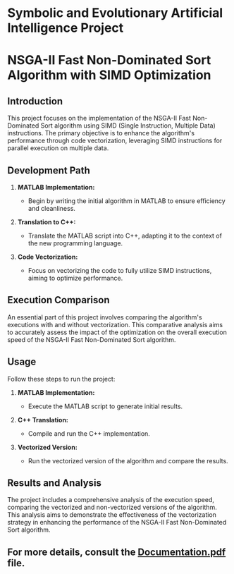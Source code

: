 # Symbolic and Evolutionary Artificial Intelligence Project
# NSGA-II Fast Non-Dominated Sort Algorithm with SIMD Optimization

## Introduction

This project focuses on the implementation of the NSGA-II Fast Non-Dominated Sort algorithm using SIMD (Single Instruction, Multiple Data) instructions. The primary objective is to enhance the algorithm's performance through code vectorization, leveraging SIMD instructions for parallel execution on multiple data.

## Development Path

1. **MATLAB Implementation:**
   - Begin by writing the initial algorithm in MATLAB to ensure efficiency and cleanliness.

2. **Translation to C++:**
   - Translate the MATLAB script into C++, adapting it to the context of the new programming language.

3. **Code Vectorization:**
   - Focus on vectorizing the code to fully utilize SIMD instructions, aiming to optimize performance.

## Execution Comparison

An essential part of this project involves comparing the algorithm's executions with and without vectorization. This comparative analysis aims to accurately assess the impact of the optimization on the overall execution speed of the NSGA-II Fast Non-Dominated Sort algorithm.

## Usage

Follow these steps to run the project:

1. **MATLAB Implementation:**
   - Execute the MATLAB script to generate initial results.

2. **C++ Translation:**
   - Compile and run the C++ implementation.

3. **Vectorized Version:**
   - Run the vectorized version of the algorithm and compare the results.

## Results and Analysis

The project includes a comprehensive analysis of the execution speed, comparing the vectorized and non-vectorized versions of the algorithm. This analysis aims to demonstrate the effectiveness of the vectorization strategy in enhancing the performance of the NSGA-II Fast Non-Dominated Sort algorithm.

## For more details, consult the [Documentation.pdf](Documentation.pdf) file.
